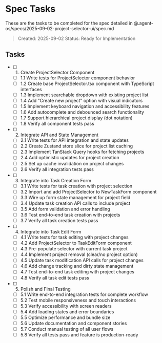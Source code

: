 # Spec Tasks

These are the tasks to be completed for the spec detailed in @.agent-os/specs/2025-09-02-project-selector-ui/spec.md

> Created: 2025-09-02
> Status: Ready for Implementation

## Tasks

- [ ] 1. Create ProjectSelector Component
  - [ ] 1.1 Write tests for ProjectSelector component behavior
  - [ ] 1.2 Create base ProjectSelector.tsx component with TypeScript interfaces
  - [ ] 1.3 Implement searchable dropdown with existing project list
  - [ ] 1.4 Add "Create new project" option with visual indicators
  - [ ] 1.5 Implement keyboard navigation and accessibility features
  - [ ] 1.6 Add autocomplete and debounced search functionality
  - [ ] 1.7 Support hierarchical project display (dot notation)
  - [ ] 1.8 Verify all component tests pass

- [ ] 2. Integrate API and State Management
  - [ ] 2.1 Write tests for API integration and state updates
  - [ ] 2.2 Create Zustand store slice for project list caching
  - [ ] 2.3 Implement TanStack Query hooks for fetching projects
  - [ ] 2.4 Add optimistic updates for project creation
  - [ ] 2.5 Set up cache invalidation on project changes
  - [ ] 2.6 Verify all integration tests pass

- [ ] 3. Integrate into Task Creation Form
  - [ ] 3.1 Write tests for task creation with project selection
  - [ ] 3.2 Import and add ProjectSelector to NewTaskForm component
  - [ ] 3.3 Wire up form state management for project field
  - [ ] 3.4 Update task creation API calls to include project
  - [ ] 3.5 Add form validation and error handling
  - [ ] 3.6 Test end-to-end task creation with projects
  - [ ] 3.7 Verify all task creation tests pass

- [ ] 4. Integrate into Task Edit Form
  - [ ] 4.1 Write tests for task editing with project changes
  - [ ] 4.2 Add ProjectSelector to TaskEditForm component
  - [ ] 4.3 Pre-populate selector with current task project
  - [ ] 4.4 Implement project removal (clear/no project option)
  - [ ] 4.5 Update task modification API calls for project changes
  - [ ] 4.6 Add change tracking and dirty state management
  - [ ] 4.7 Test end-to-end task editing with project changes
  - [ ] 4.8 Verify all task edit tests pass

- [ ] 5. Polish and Final Testing
  - [ ] 5.1 Write end-to-end integration tests for complete workflow
  - [ ] 5.2 Test mobile responsiveness and touch interactions
  - [ ] 5.3 Verify accessibility with screen readers
  - [ ] 5.4 Add loading states and error boundaries
  - [ ] 5.5 Optimize performance and bundle size
  - [ ] 5.6 Update documentation and component stories
  - [ ] 5.7 Conduct manual testing of all user flows
  - [ ] 5.8 Verify all tests pass and feature is production-ready